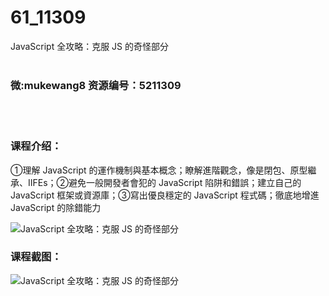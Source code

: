 # 61_11309
JavaScript 全攻略：克服 JS 的奇怪部分
<br/></br>
<h3>微:mukewang8 资源编号：5211309</h3>
<br/></br>
<h3>课程介绍：</h3>
<p>①理解 JavaScript 的運作機制與基本概念；瞭解進階觀念，像是閉包、原型繼承、IIFEs；②避免一般開發者會犯的 JavaScript 陷阱和錯誤；建立自己的 JavaScript 框架或資源庫；③寫出優良穩定的 JavaScript 程式碼；徹底地增進 JavaScript 的除錯能力</p>
<p><img src="https://www.ko996.com/wp-content/uploads/img/2020/03/1-128-300x220.png" alt="JavaScript 全攻略：克服 JS 的奇怪部分"></p>
<div class="info-desc">
<h3>课程截图：</h3>
<p><img src="https://www.ko996.com/wp-content/uploads/img/2020/03/2-118.png" alt="JavaScript 全攻略：克服 JS 的奇怪部分"></p>


			
</div>
